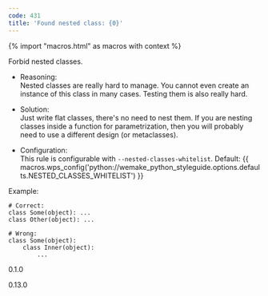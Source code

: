 ```yaml
---
code: 431
title: 'Found nested class: {0}'
---
```


{% import "macros.html" as macros with context %}

Forbid nested classes.

  - Reasoning:  
    Nested classes are really hard to manage. You cannot even create an
    instance of this class in many cases. Testing them is also really
    hard.

  - Solution:  
    Just write flat classes, there's no need to nest them. If you are
    nesting classes inside a function for parametrization, then you will
    probably need to use a different design (or metaclasses).

  - Configuration:  
    This rule is configurable with `--nested-classes-whitelist`.
    Default:
    {{ macros.wps_config('python://wemake_python_styleguide.options.defaults.NESTED_CLASSES_WHITELIST') }}

Example:

    # Correct:
    class Some(object): ...
    class Other(object): ...
    
    # Wrong:
    class Some(object):
        class Inner(object):
            ...

<div class="versionadded">

0.1.0

</div>

<div class="versionchanged">

0.13.0

</div>